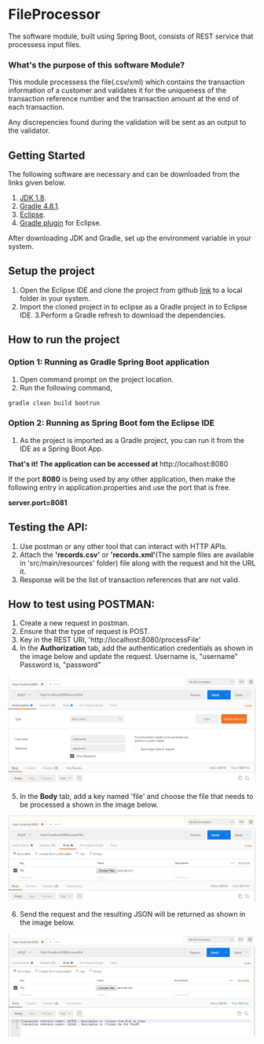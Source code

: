 # FileProcessor

The software module, built using Spring Boot, consists of REST service that processess input files.

### What's the purpose of this software Module?

This module processess the file(.csv/xml) which contains the transaction information of a customer and validates it for the uniqueness of the transaction reference number and the transaction amount at the end of each transaction.

Any discrepencies found during the validation will be sent as an output to the validator. 

## Getting Started
The following software are necessary and can be downloaded from the links given below.
1. [JDK 1.8](http://www.oracle.com/technetwork/java/javaee/downloads/index.html).
2. [Gradle 4.8.1](https://gradle.org/releases/).
3. [Eclipse](https://www.eclipse.org/downloads/packages/release/photon/r/eclipse-ide-java-ee-developers).
4. [Gradle plugin](http://marketplace.eclipse.org/content/buildship-gradle-integration) for Eclipse.

After downloading JDK and Gradle, set up the environment variable in your system.

## Setup the project
1. Open the Eclipse IDE and clone the project from github [link](https://github.com/jkappsdev/FileProcessor.git) to a local folder in your system.
2. Import the cloned project in to eclipse as a Gradle project in to Eclipse IDE.
3.Perform a Gradle refresh to download the dependencies.

## How to run the project
### Option 1: Running as Gradle Spring Boot application
1. Open command prompt on the project location.
2. Run the following command,
  ```bash
  gradle clean build bootrun
  ```
### Option 2: Running as Spring Boot fom the Eclipse IDE
1. As the project is imported as a Gradle project, you can run it from the IDE as a Spring Boot App.

**That's it! The application can be accessed at** http://localhost:8080

If the port **8080** is being used by any other application, then make the following entry in application.properties and use the port that is free.

**server.port=8081**

## Testing the API:

1. Use postman or any other tool that can interact with HTTP APIs.
2. Attach the **'records.csv'** or **'records.xml'**(The sample files are available in 'src/main/resources' folder) file along with the request and hit the URL it.
3. Response will be the list of transaction references that are not valid.

## How to test using POSTMAN:
1. Create a new request in postman.
2. Ensure that the type of request is POST.
3. Key in the REST URI, 'http://localhost:8080/processFile'
4. In the **Authorization** tab, add the authentication credentials as shown in the image below and update the request.
Username is, "username"
Password is, "password"

![Adding Authentication](/informationalFiles/AddAuthenticationImg.JPG)

5. In the **Body** tab, add a key named 'file' and choose the file that needs to be processed a shown in the image below.

![Adding file](/informationalFiles/AddFileImg.JPG)

6. Send the request and the resulting JSON will be returned as shown in the image below.

![Adding file](/informationalFiles/ResultingJSONImg.JPG)

